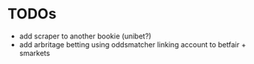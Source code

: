 # TODOs

- add scraper to another bookie (unibet?)
- add arbritage betting using oddsmatcher linking account to betfair + smarkets
